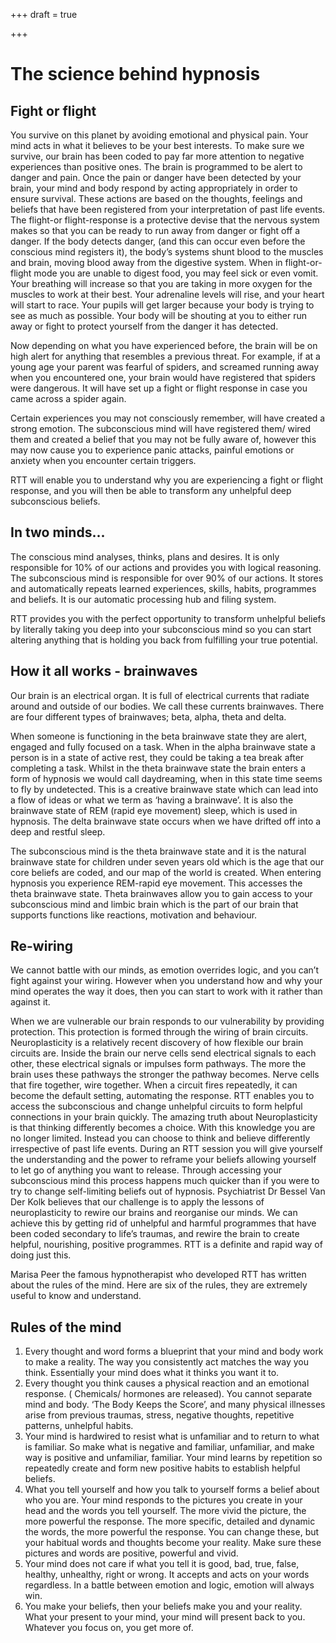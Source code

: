 +++
draft = true

+++
# The science behind hypnosis

## Fight or flight

You survive on this planet by avoiding emotional and physical pain. Your mind acts in what it believes to be your best interests. To make sure we survive, our brain has been coded to pay far more attention to negative experiences than positive ones. The brain is programmed to be alert to danger and pain. Once the pain or danger have been detected by your brain, your mind and body respond by acting appropriately in order to ensure survival. These actions are based on the thoughts, feelings and beliefs that have been registered from your interpretation of past life events. The flight-or flight-response is a protective devise that the nervous system makes so that you can be ready to run away from danger or fight off a danger. If the body detects danger, (and this can occur even before the conscious mind registers it), the body’s systems shunt blood to the muscles and brain, moving blood away from the digestive system. When in flight-or-flight mode you are unable to digest food, you may feel sick or even vomit. Your breathing will increase so that you are taking in more oxygen for the muscles to work at their best. Your adrenaline levels will rise, and your heart will start to race. Your pupils will get larger because your body is trying to see as much as possible. Your body will be shouting at you to either run away or fight to protect yourself from the danger it has detected.

Now depending on what you have experienced before, the brain will be on high alert for anything that resembles a previous threat. For example, if at a young age your parent was fearful of spiders, and screamed running away when you encountered one, your brain would have registered that spiders were dangerous. It will have set up a fight or flight response in case you came across a spider again.

Certain experiences you may not consciously remember, will have created a strong emotion. The subconscious mind will have registered them/ wired them and created a belief that you may not be fully aware of, however this may now cause you to experience panic attacks, painful emotions or anxiety when you encounter certain triggers.

RTT will enable you to understand why you are experiencing a fight or flight response, and you will then be able to transform any unhelpful deep subconscious beliefs.

## In two minds...

The conscious mind analyses, thinks, plans and desires. It is only responsible for 10% of our actions and provides you with logical reasoning. The subconscious mind is responsible for over 90% of our actions. It stores and automatically repeats learned experiences, skills, habits, programmes and beliefs. It is our automatic processing hub and filing system.

RTT provides you with the perfect opportunity to transform unhelpful beliefs by literally taking you deep into your subconscious mind so you can start altering anything that is holding you back from fulfilling your true potential.

## How it all works - brainwaves

Our brain is an electrical organ. It is full of electrical currents that radiate around and outside of our bodies. We call these currents brainwaves. There are four different types of brainwaves; beta, alpha, theta and delta.

When someone is functioning in the beta brainwave state they are alert, engaged and fully focused on a task. When in the alpha brainwave state a person is in a state of active rest, they could be taking a tea break after completing a task. Whilst in the theta brainwave state the brain enters a form of hypnosis we would call daydreaming, when in this state time seems to fly by undetected. This is a creative brainwave state which can lead into a flow of ideas or what we term as ‘having a brainwave’. It is also the brainwave state of REM (rapid eye movement) sleep, which is used in hypnosis. The delta brainwave state occurs when we have drifted off into a deep and restful sleep.

The subconscious mind is the theta brainwave state and it is the natural brainwave state for children under seven years old which is the age that our core beliefs are coded, and our map of the world is created. When entering hypnosis you experience REM-rapid eye movement. This accesses the theta brainwave state. Theta brainwaves allow you to gain access to your subconscious mind and limbic brain which is the part of our brain that supports functions like reactions, motivation and behaviour.

## Re-wiring

We cannot battle with our minds, as emotion overrides logic, and you can’t fight against your wiring. However when you understand how and why your mind operates the way it does, then you can start to work with it rather than against it.

When we are vulnerable our brain responds to our vulnerability by providing protection. This protection is formed through the wiring of brain circuits. Neuroplasticity is a relatively recent discovery of how flexible our brain circuits are. Inside the brain our nerve cells send electrical signals to each other, these electrical signals or impulses form pathways. The more the brain uses these pathways the stronger the pathway becomes. Nerve cells that fire together, wire together. When a circuit fires repeatedly, it can become the default setting, automating the response. RTT enables you to access the subconscious and change unhelpful circuits to form helpful connections in your brain quickly. The amazing truth about Neuroplasticity is that thinking differently becomes a choice. With this knowledge you are no longer limited. Instead you can choose to think and believe differently irrespective of past life events. During an RTT session you will give yourself the understanding and the power to reframe your beliefs allowing yourself to let go of anything you want to release. Through accessing your subconscious mind this process happens much quicker than if you were to try to change self-limiting beliefs out of hypnosis. Psychiatrist Dr Bessel Van Der Kolk believes that our challenge is to apply the lessons of neuroplasticity to rewire our brains and reorganise our minds. We can achieve this by getting rid of unhelpful and harmful programmes that have been coded secondary to life’s traumas, and rewire the brain to create helpful, nourishing, positive programmes. RTT is a definite and rapid way of doing just this.

Marisa Peer the famous hypnotherapist who developed RTT has written about the rules of the mind. Here are six of the rules, they are extremely useful to know and understand.

## Rules of the mind

1. Every thought and word forms a blueprint that your mind and body work to make a reality. The way you consistently act matches the way you think. Essentially your mind does what it thinks you want it to.
2. Every thought you think causes a physical reaction and an emotional response. ( Chemicals/ hormones are released). You cannot separate mind and body. ‘The Body Keeps the Score’, and many physical illnesses arise from previous traumas, stress, negative thoughts, repetitive patterns, unhelpful habits.
3. Your mind is hardwired to resist what is unfamiliar and to return to what is familiar. So make what is negative and familiar, unfamiliar, and make way is positive and unfamiliar, familiar. Your mind learns by repetition so repeatedly create and form new positive habits to establish helpful beliefs.
4. What you tell yourself and how you talk to yourself forms a belief about who you are. Your mind responds to the pictures you create in your head and the words you tell yourself. The more vivid the picture, the more powerful the response. The more specific, detailed and dynamic the words, the more powerful the response. You can change these, but your habitual words and thoughts become your reality. Make sure these pictures and words are positive, powerful and vivid.
5. Your mind does not care if what you tell it is good, bad, true, false, healthy, unhealthy, right or wrong. It accepts and acts on your words regardless. In a battle between emotion and logic, emotion will always win.
6. You make your beliefs, then your beliefs make you and your reality. What your present to your mind, your mind will present back to you. Whatever you focus on, you get more of.